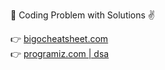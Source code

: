 :rocket: Coding Problem with Solutions :v:

:point_right: [bigocheatsheet.com](https://www.bigocheatsheet.com/)  
:point_right: [programiz.com | dsa](https://www.programiz.com/dsa)
